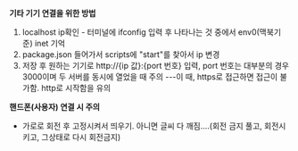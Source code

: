**기타 기기 연결을 위한 방법**

1. localhost ip확인 - 터미널에 ifconfig 입력 후 나타나는 것 중에서 env0(맥북기준) inet 기억
2. package.json 들어가서 scripts에 "start"를 찾아서 ip 변경
3. 저장 후 원하는 기기로 http://{ip 값}:{port 번호} 입력, port 번호는 대부분의 경우 3000이며 두 서버를 동시에 열었을 때 주의
   ---이 때, https로 접근하면 접근이 불가함. http로 시작함을 유의

**핸드폰(사용자) 연결 시 주의**

- 가로로 회전 후 고정시켜서 띄우기. 아니면 글씨 다 깨짐....(회전 금지 풀고, 회전시키고, 그상태로 다시 회전금지)
